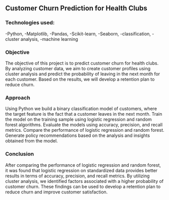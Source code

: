 ## Customer Churn Prediction for Health Clubs

### Technologies used: 
-Python, 
-Matplotlib, 
-Pandas, 
-Scikit-learn, 
-Seaborn, 
-classification, 
-cluster analysis, 
-machine learning

### Objective

The objective of this project is to predict customer churn for health clubs. By analyzing customer data, we aim to create customer profiles using cluster analysis and predict the probability of leaving in the next month for each customer. Based on the results, we will develop a retention plan to reduce churn.

### Approach
Using Python we build a binary classification model of customers, where the target feature is the fact that a customer leaves in the next month. Train the model on the training sample using logistic regression and random forest algorithms. Evaluate the models using accuracy, precision, and recall metrics. Compare the performance of logistic regression and random forest. Generate policy recommendations based on the analysis and insights obtained from the model.

### Conclusion

After comparing the performance of logistic regression and random forest, it was found that logistic regression on standardized data provides better results in terms of accuracy, precision, and recall metrics. By utilizing cluster analysis, we identified factors associated with a higher probability of customer churn. These findings can be used to develop a retention plan to reduce churn and improve customer satisfaction.

